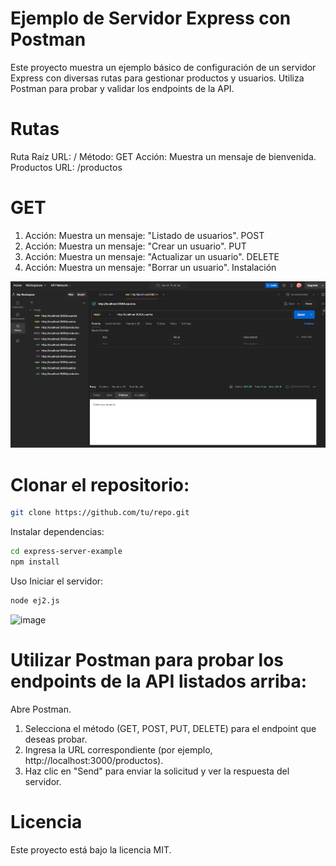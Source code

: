 # Ejemplo de Servidor Express con Postman
Este proyecto muestra un ejemplo básico de configuración de un servidor Express con diversas rutas para gestionar productos y usuarios. Utiliza Postman para probar y validar los endpoints de la API.

# Rutas
Ruta Raíz
URL: /
Método: GET
Acción: Muestra un mensaje de bienvenida.
Productos
URL: /productos


# GET
1. Acción: Muestra un mensaje: "Listado de usuarios".
POST
2. Acción: Muestra un mensaje: "Crear un usuario".
PUT
3. Acción: Muestra un mensaje: "Actualizar un usuario".
DELETE
4. Acción: Muestra un mensaje: "Borrar un usuario".
Instalación

![Descripción de la imagen](https://github.com/VictoriaPashkouskaya/VictoriaPashkouskaya/blob/main/Captura%20de%20pantalla%202024-06-17%20134107.png)

# Clonar el repositorio:

````bash
git clone https://github.com/tu/repo.git
````
Instalar dependencias:

```` bash
cd express-server-example
npm install
````
Uso
Iniciar el servidor:

```` bash
node ej2.js
 ````
![image](https://github.com/VictoriaPashkouskaya/Servidor-Express-con-Postman/assets/151150761/76a64ba3-7dfb-459b-9991-74ed71a7c5cb)

# Utilizar Postman para probar los endpoints de la API listados arriba:

Abre Postman.
1. Selecciona el método (GET, POST, PUT, DELETE) para el endpoint que deseas probar.
2. Ingresa la URL correspondiente (por ejemplo, http://localhost:3000/productos).
3. Haz clic en "Send" para enviar la solicitud y ver la respuesta del servidor.

# Licencia
Este proyecto está bajo la licencia MIT.
